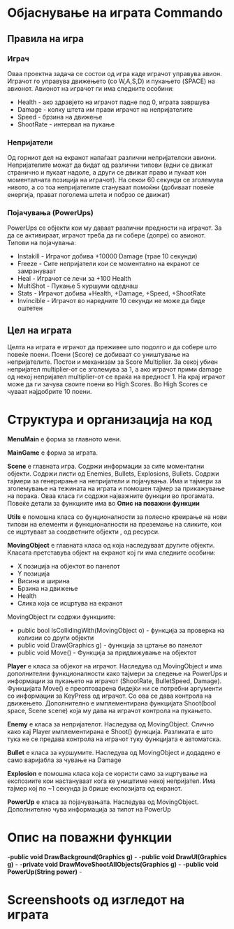 # Објаснување на играта Commando

## Правила на игра

### Играч
Оваа проектна задача се состои од игра каде играчот управува авион. Играчот го управува движењето (со W,A,S,D) и пукањето (SPACE) на авионот.
Авионот на играчот ги има следните особини:
- Health    - ако здравјето на играчот падне под 0, играта завршува
- Damage    - колку штета им прави играчот на непријателите
- Speed     - брзина на движење
- ShootRate - интервал на пукање

### Непријатели

Од горниот дел на екранот напаѓаат различни непријателски авиони. Непријателите можат да бидат од различни типови (едни се движат странично и пукаат надоле, а други се движат право и пукаат кон моменталната позиција на играчот). На секои 60 секунди се зголемува нивото, а со тоа непријателите стануваат помоќни (добиваат повеќе енергија, прават поголема штета и побрзо се движат) 

### Појачувања (PowerUps)

PowerUps се објекти кои му даваат различни предности на играчот. За да се активираат, играчот треба да ги собере (допре) со авионот.
Типови на појачувања:
- Instakill  - Играчот добива +10000 Damage (трае 10 секунди)
- Freeze     - Сите непријатели кои се моментално на екранот се замрзнуваат
- Heal       - Играчот се лечи за +100 Health
- MultiShot  - Пукање 5 куршуми одеднаш 
- Stats      - Играчот добива +Health, +Damage, +Speed, +ShootRate
- Invincible - Играчот во наредните 10 секунди не може да биде оштетен

## Цел на играта 

Целта на играта е играчот да преживее што подолго и да собере што повеќе поени. Поени (Score) се добиваат со уништување на непријателите. Постои и механизам за Score Multiplier. За секој убиен непријател multiplier-от се зголемува за 1, а ако играчот прими damage од некој непријател multiplier-от се враќа на вредност 1. На крај играчот може да ги зачува своите поени во High Scores.
Во High Scores се чуваат најдобрите 10 поени.

# Структура и организација на код

**MenuMain** е форма за главното мени.

**MainGame** е форма за играта.

**Scene** е главната игра. Содржи информации за сите моментални објекти. Содржи листи од Enemies, Bullets, Explosions, Bullets. Содржи тајмери за генерирање на непријатели и појачувања. Има и тајмери за зголемување на тежината на играта и помошен тајмер за прикажување на порака. Оваа класа ги содржи најважните функции во прогамата. Повеќе детали за функциите има во **Опис на поважни функции**

**Utils** е помошна класа со фунционалности за полесно креирање на нови типови на елементи и функционалности на преземање на сликите, кои се ицртуваат за соодветните објекти , од ресурси.

**MovingObject** е главната класа од која наследуваат другите објекти. Класата претставува објект на екранот кој ги има следните особини:
- X позиција на објектот во панелот
- Y позиција
- Висина и ширина
- Брзина на движење
- Health 
- Слика која се исцртува на екранот

MovingObject ги содржи функциите:
- public bool IsCollidingWith(MovingObject o) - функција за проверка на колизии со други објекти
- public void Draw(Graphics g) - функција за цртање во панелот
- public void Move() - Функција за придвижување на објектот

**Player** е класа за објекот на играчот. Наследува од MovingObject и има дополнителни функционалности како тајмери за следење на PowerUps и информации за пукањето на играчот (ShootRate, BulletSpeed, Damage). Функцијата Move() е преоптоварена бидејќи ни се потребни аргументи со информации за KeyPress од играчот. Со ова се дава контрола на движењето.
Дополнително e имплементирана функциjата Shoot(bool space, Scene scene) која му дава на играчот контрола на пукањето.

**Enemy** е класа за непријателот. Наследува од MovingObject. Слично како кај Player имплементирана е Shoot() функција. Разликата е што тука не се предава контрола на играчот туку функцијата е автоматска.

**Bullet** е класа за куршумите. Наследува од MovingObject и додадено е само варијабла за чување на Damage

**Explosion** e помошна класа која се користи само за ицртување на експозиите кои настануваат кога ке уништиме некој непријател. Има тајмер кој по ~1 секунда ја брише експозијата од екранот.

**PowerUp** е класа за појачувањата. Наследува од MovingObject. Дополнително чува информација за типот на PowerUp

# Опис на поважни функции

-**public void DrawBackground(Graphics g)** -
-**public void DrawUI(Graphics g)** - 
-**private void DrawMoveShootAllObjects(Graphics g)** -
-**public void PowerUp(String power)** -

# Screenshoots од изгледот на играта

